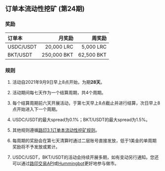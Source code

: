 ## 订单本流动性挖矿 (第24期)


### 奖励

| **订单本** | **月奖励** | **周奖励** |
| :--- | ---: | ---: |
| USDC/USDT | 20,000 LRC| 5,000 LRC|
| BKT/USDT | 250,000 BKT| 62,500 BKT|



### 规则

1) 活动自2021年9月9日早上8点开始，为期**28天**。

2) 活动期间每七天作为一个结算周期，共4个周期。

3) 每个结算周期前六天开展活动，于第七天早上8点截止并进行结算，次日早上8点开始进入下一个周期。

4) USDC/USDT的最大spread为0.1%；BKT/USDT的最大spread为1.5%。

5) 其他规则遵循[路印3.1订单本流动性挖矿规则](https://loopring.org/#/post/market-making-competition-cn)。

6) 每周期的奖励会在第七天清算时通过二层账号直接发放，低于1美金的单周期奖励将不予发放或累计。

7) USDC/USDT，BKT/USDT的活动会持续开展多期，如有变动另行通知。您还可以通过[路印交易API](https://docs.loopring.io/zh-hans/)或[Hummingbot](https://docs.hummingbot.io/exchange-connectors/loopring/)更好地参与做市。
